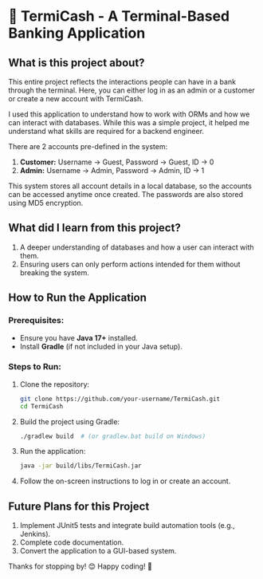 # 🏦 TermiCash - A Terminal-Based Banking Application

## What is this project about?
This entire project reflects the interactions people can have in a bank through the terminal. Here, you can either log in as an admin or a customer or create a new account with TermiCash.

I used this application to understand how to work with ORMs and how we can interact with databases. While this was a simple project, it helped me understand what skills are required for a backend engineer.

There are 2 accounts pre-defined in the system:
1. **Customer:** Username -> Guest, Password -> Guest, ID -> 0
2. **Admin:** Username -> Admin, Password -> Admin, ID -> 1

This system stores all account details in a local database, so the accounts can be accessed anytime once created. The passwords are also stored using MD5 encryption.

## What did I learn from this project?
1. A deeper understanding of databases and how a user can interact with them.
2. Ensuring users can only perform actions intended for them without breaking the system.

## How to Run the Application
### Prerequisites:
- Ensure you have **Java 17+** installed.
- Install **Gradle** (if not included in your Java setup).

### Steps to Run:
1. Clone the repository:
   ```sh
   git clone https://github.com/your-username/TermiCash.git
   cd TermiCash
   ```
2. Build the project using Gradle:
   ```sh
   ./gradlew build  # (or gradlew.bat build on Windows)
   ```
3. Run the application:
   ```sh
   java -jar build/libs/TermiCash.jar
   ```
4. Follow the on-screen instructions to log in or create an account.

## Future Plans for this Project
1. Implement JUnit5 tests and integrate build automation tools (e.g., Jenkins).
2. Complete code documentation.
3. Convert the application to a GUI-based system.

Thanks for stopping by! 😊 Happy coding! 🚀

